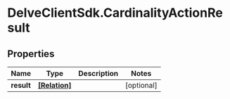 # DelveClientSdk.CardinalityActionResult

## Properties

Name | Type | Description | Notes
------------ | ------------- | ------------- | -------------
**result** | [**[Relation]**](Relation.md) |  | [optional] 


